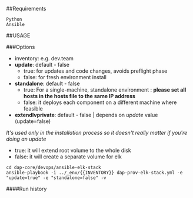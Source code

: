 ##Requirements
```
Python
Ansible
```

##USAGE

###Options

- inventory: e.g. dev.team
- **update**: default - false
  - true: for updates and code changes, avoids preflight phase
  - false: for fresh environment install
- **standalone**: default - false 
  - true: For a single-machine, standalone environment : __please set all hosts in the hosts file to the same IP address__ 
  - false: it deploys each component on a different machine where feasible
- **extendlvprivate**: default - false | depends on _update_ value (update=false)	

 *It's used only in the installation process so it doesn't really matter if you're doing an update*

  - true: it will extend root volume to the whole disk 
  - false: it will create a separate volume for elk

```
cd dap-core/devops/ansible-elk-stack
ansible-playbook -i ../_env/{{INVENTORY}} dap-prov-elk-stack.yml -e "update=true" -e "standalone=false" -v
```

####Run history